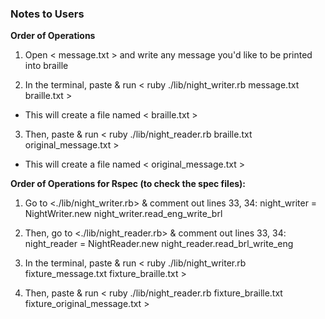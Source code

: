 ### Notes to Users

**Order of Operations**
1) Open < message.txt > and write any message you'd like to be printed into braille

2) In the terminal, paste & run < ruby ./lib/night_writer.rb message.txt braille.txt > 
  - This will create a file named < braille.txt >

3) Then, paste & run < ruby ./lib/night_reader.rb braille.txt original_message.txt >
  - This will create a file named < original_message.txt >

**Order of Operations for Rspec (to check the spec files):**
1) Go to <./lib/night_writer.rb> & comment out lines 33, 34:
  night_writer = NightWriter.new
  night_writer.read_eng_write_brl

2) Then, go to <./lib/night_reader.rb> & comment out lines 33, 34: 
  night_reader = NightReader.new
  night_reader.read_brl_write_eng

3) In the terminal, paste & run < ruby ./lib/night_writer.rb fixture_message.txt fixture_braille.txt >

4) Then, paste & run < ruby ./lib/night_reader.rb fixture_braille.txt fixture_original_message.txt >